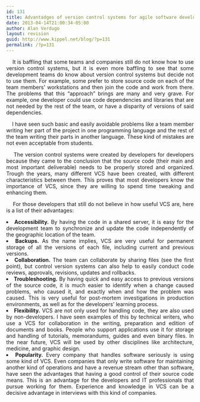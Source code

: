 ```yaml
---
id: 131
title: Advantadges of version control systems for agile software development.
date: 2013-04-14T21:00:34-05:00
author: Alan Verdugo
layout: revision
guid: http://www.kippel.net/blog/?p=131
permalink: /?p=131
---
```

<p style="text-align: justify;">
      It is baffling that some teams and companies still do not know how to use version control systems, but it is even more baffling to see that some development teams do know about version control systems but decide not to use them. For example, some prefer to store source code on each of the team members&#8217; workstations and then join the code and work from there. The problems that this &#8220;approach&#8221; brings are many and very grave. For example, one developer could use code dependencies and libraries that are not needed by the rest of the team, or have a disparity of versions of said dependencies.
</p>

<p style="text-align: justify;">
      I have seen such basic and easily avoidable problems like a team member writing her part of the project in one programming language and the rest of the team writing their parts in another language. These kind of mistakes are not even acceptable from students.
</p>

<p style="text-align: justify;">
      The version control systems were created by developers for developers because they came to the conclusion that the source code (their main and most important deliverable) needs to be properly stored and organized. Trough the years, many different VCS have been created, with different characteristics between them. This proves that most developers know the importance of VCS, since they are willing to spend time tweaking and enhancing them.
</p>

<p style="text-align: justify;">
      For those developers that still do not believe in how useful VCS are, here is a list of their advantages:
</p>

<li style="text-align: justify;">
  <strong>Accessibility.</strong> By having the code in a shared server, it is easy for the development team to synchronize and update the code independently of the geographic location of the team.
</li>
<li style="text-align: justify;">
  <strong>Backups.</strong> As the name implies, VCS are very useful for permanent storage of all the versions of each file, including current and previous versions.
</li>
<li style="text-align: justify;">
  <strong>Collaboration.</strong> The team can collaborate by sharing files (see the first point), but control version systems can also help to easily conduct code reviews, approvals, revisions, updates and rollbacks.
</li>
<li style="text-align: justify;">
  <strong>Troubleshooting.</strong> By having quick and easy access to previous versions of the source code, it is much easier to identify when a change caused problems, who caused it, and exactly when and how the problem was caused. This is very useful for post-mortem investigations in production environments, as well as for the developers&#8217; learning process.
</li>
<li style="text-align: justify;">
  <strong>Flexibility.</strong> VCS are not only used for handling code, they are also used by non-developers. I have seen examples of this by technical writers, who use a VCS for collaboration in the writing, preparation and edition of documents and books. People who support applications use it for storage and handling of tutorials, memorandums, guides and even binary files. In the near future, VCS will be used by other disciplines like architecture, medicine, and graphic design.
</li>
<li style="text-align: justify;">
  <strong>Popularity.</strong> Every company that handles software seriously is using some kind of VCS. Even companies that only write software for maintaining another kind of operations and have a revenue stream other than software, have seen the advantages that having a good control of their source code means. This is an advantage for the developers and IT professionals that pursue working for them. Experience and knowledge in VCS can be a decisive advantage in interviews with this kind of companies.
</li>